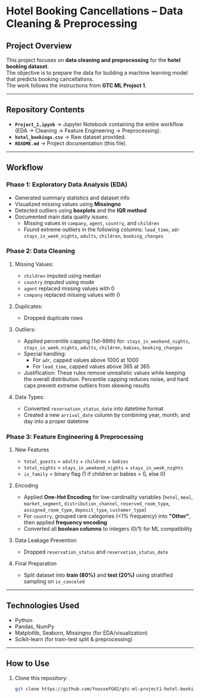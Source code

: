 # Hotel Booking Cancellations – Data Cleaning & Preprocessing

## Project Overview
This project focuses on **data cleaning and preprocessing** for the **hotel booking dataset**.  
The objective is to prepare the data for building a machine learning model that predicts booking cancellations.  
The work follows the instructions from **GTC ML Project 1**.

---

## Repository Contents
- **`Project_1.ipynb`** → Jupyter Notebook containing the entire workflow (EDA → Cleaning → Feature Engineering → Preprocessing).  
- **`hotel_bookings.csv`** → Raw dataset provided.  
- **`README.md`** → Project documentation (this file).  

---

## Workflow

### Phase 1: Exploratory Data Analysis (EDA)
- Generated summary statistics and dataset info
- Visualized missing values using **Missingno**  
- Detected outliers using **boxplots** and the **IQR method** 
- Documented main data quality issues:  
  - Missing values in `company`, `agent`, `country`, and `children`
  - Found extreme outliers in the following columns: `lead_time`, `adr` `stays_in_week_nights`, `adults`,  `children`, `booking_changes`

### Phase 2: Data Cleaning
1.   Missing Values:
      *   `children` imputed using median
      *   `country` imputed using mode
      *   `agent` replaced missing values with 0
      *   `company` replaced missing values with 0

2.   Duplicates:
      *   Dropped duplicate rows

3.   Outliers:
      *   Applied percentile capping (1st–99th) for: `stays_in_weekend_nights`, `stays_in_week_nights`, `adults`, `children`, `babies`, `booking_changes`
      *   Special handling:
          * For `adr`, capped values above 1000 at 1000
          * For `lead_time`, capped values above 365 at 365
      *   Justification: These rules remove unrealistic values while keeping the overall distribution. Percentile capping reduces noise, and hard caps prevent extreme outliers from skewing results

4.   Data Types:
      *   Converted `reservation_status_date` into datetime format
      *   Created a new `arrival_date` column by combining year, month, and day into a proper datetime

### Phase 3: Feature Engineering & Preprocessing
1. New Features
   - `total_guests` = `adults` + `children` + `babies`
   - `total_nights` = `stays_in_weekend_nights` + `stays_in_week_nights`
   - `is_family` = binary flag (1 if children or babies > 0, else 0)

2. Encoding
   - Applied **One-Hot Encoding** for low-cardinality variables (`hotel`, `meal`, `market_segment`, `distribution_channel`, `reserved_room_type`, `assigned_room_type`, `deposit_type`, `customer_type`)
   - For `country`, grouped rare categories (<1% frequency) into **"Other"**, then applied **frequency encoding**
   - Converted all **boolean columns** to integers (0/1) for ML compatibility

3. Data Leakage Prevention
   - Dropped `reservation_status` and `reservation_status_date`

4. Final Preparation
   - Split dataset into **train (80%)** and **test (20%)** using stratified sampling on `is_canceled`

---

## Technologies Used
- Python  
- Pandas, NumPy  
- Matplotlib, Seaborn, Missingno (for EDA/visualization)  
- Scikit-learn (for train-test split & preprocessing)  

---

## How to Use
1. Clone this repository:  
   ```bash
   git clone https://github.com/YoussefG02/gtc-ml-project1-hotel-bookings.git
